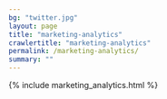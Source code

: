 ```yaml
---
bg: "twitter.jpg"
layout: page
title: "marketing-analytics"
crawlertitle: "marketing-analytics"
permalink: /marketing-analytics/
summary: ""
---
```


{% include marketing_analytics.html %}
